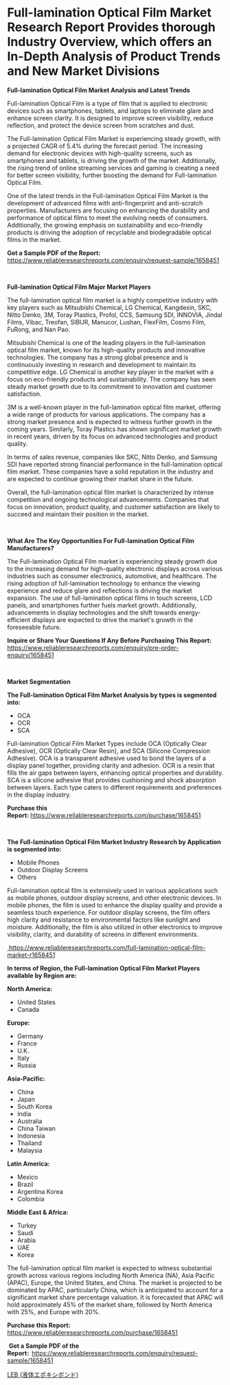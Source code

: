 <p><h1>Full-lamination Optical Film Market Research Report Provides thorough Industry Overview, which offers an In-Depth Analysis of Product Trends and New Market Divisions</h1></p><p><strong>Full-lamination Optical Film Market Analysis and Latest Trends</strong></p>
<p><p>Full-lamination Optical Film is a type of film that is applied to electronic devices such as smartphones, tablets, and laptops to eliminate glare and enhance screen clarity. It is designed to improve screen visibility, reduce reflection, and protect the device screen from scratches and dust.</p><p>The Full-lamination Optical Film Market is experiencing steady growth, with a projected CAGR of 5.4% during the forecast period. The increasing demand for electronic devices with high-quality screens, such as smartphones and tablets, is driving the growth of the market. Additionally, the rising trend of online streaming services and gaming is creating a need for better screen visibility, further boosting the demand for Full-lamination Optical Film.</p><p>One of the latest trends in the Full-lamination Optical Film Market is the development of advanced films with anti-fingerprint and anti-scratch properties. Manufacturers are focusing on enhancing the durability and performance of optical films to meet the evolving needs of consumers. Additionally, the growing emphasis on sustainability and eco-friendly products is driving the adoption of recyclable and biodegradable optical films in the market.</p></p>
<p><strong>Get a Sample PDF of the Report:&nbsp;</strong> <a href="https://www.reliableresearchreports.com/enquiry/request-sample/1658451">https://www.reliableresearchreports.com/enquiry/request-sample/1658451</a></p>
<p>&nbsp;</p>
<p><strong>Full-lamination Optical Film Major Market Players</strong></p>
<p><p>The full-lamination optical film market is a highly competitive industry with key players such as Mitsubishi Chemical, LG Chemical, Kangdexin, SKC, Nitto Denko, 3M, Toray Plastics, Profol, CCS, Samsung SDI, INNOVIA, Jindal Films, Vibac, Treofan, SIBUR, Manucor, Lushan, FlexFilm, Cosmo Film, FuRong, and Nan Pao.</p><p>Mitsubishi Chemical is one of the leading players in the full-lamination optical film market, known for its high-quality products and innovative technologies. The company has a strong global presence and is continuously investing in research and development to maintain its competitive edge. LG Chemical is another key player in the market with a focus on eco-friendly products and sustainability. The company has seen steady market growth due to its commitment to innovation and customer satisfaction.</p><p>3M is a well-known player in the full-lamination optical film market, offering a wide range of products for various applications. The company has a strong market presence and is expected to witness further growth in the coming years. Similarly, Toray Plastics has shown significant market growth in recent years, driven by its focus on advanced technologies and product quality.</p><p>In terms of sales revenue, companies like SKC, Nitto Denko, and Samsung SDI have reported strong financial performance in the full-lamination optical film market. These companies have a solid reputation in the industry and are expected to continue growing their market share in the future.</p><p>Overall, the full-lamination optical film market is characterized by intense competition and ongoing technological advancements. Companies that focus on innovation, product quality, and customer satisfaction are likely to succeed and maintain their position in the market.</p></p>
<p>&nbsp;</p>
<p><strong>What Are The Key Opportunities For Full-lamination Optical Film Manufacturers?</strong></p>
<p><p>The Full-lamination Optical Film market is experiencing steady growth due to the increasing demand for high-quality electronic displays across various industries such as consumer electronics, automotive, and healthcare. The rising adoption of full-lamination technology to enhance the viewing experience and reduce glare and reflections is driving the market expansion. The use of full-lamination optical films in touch screens, LCD panels, and smartphones further fuels market growth. Additionally, advancements in display technologies and the shift towards energy-efficient displays are expected to drive the market's growth in the foreseeable future.</p></p>
<p><strong>Inquire or Share Your Questions If Any Before Purchasing This Report:</strong> <a href="https://www.reliableresearchreports.com/enquiry/pre-order-enquiry/1658451">https://www.reliableresearchreports.com/enquiry/pre-order-enquiry/1658451</a></p>
<p>&nbsp;</p>
<p><strong>Market Segmentation</strong></p>
<p><strong>The Full-lamination Optical Film Market Analysis by types is segmented into:</strong></p>
<p><ul><li>OCA</li><li>OCR</li><li>SCA</li></ul></p>
<p><p>Full-lamination Optical Film Market Types include OCA (Optically Clear Adhesive), OCR (Optically Clear Resin), and SCA (Silicone Compression Adhesive). OCA is a transparent adhesive used to bond the layers of a display panel together, providing clarity and adhesion. OCR is a resin that fills the air gaps between layers, enhancing optical properties and durability. SCA is a silicone adhesive that provides cushioning and shock absorption between layers. Each type caters to different requirements and preferences in the display industry.</p></p>
<p><strong>Purchase this Report:&nbsp;</strong><a href="https://www.reliableresearchreports.com/purchase/1658451">https://www.reliableresearchreports.com/purchase/1658451</a></p>
<p>&nbsp;</p>
<p><strong>The Full-lamination Optical Film Market Industry Research by Application is segmented into:</strong></p>
<p><ul><li>Mobile Phones</li><li>Outdoor Display Screens</li><li>Others</li></ul></p>
<p><p>Full-lamination optical film is extensively used in various applications such as mobile phones, outdoor display screens, and other electronic devices. In mobile phones, the film is used to enhance the display quality and provide a seamless touch experience. For outdoor display screens, the film offers high clarity and resistance to environmental factors like sunlight and moisture. Additionally, the film is also utilized in other electronics to improve visibility, clarity, and durability of screens in different environments.</p></p>
<p><a href="https://www.reliableresearchreports.com/full-lamination-optical-film-market-r1658451">&nbsp;https://www.reliableresearchreports.com/full-lamination-optical-film-market-r1658451</a></p>
<p><strong>In terms of Region, the Full-lamination Optical Film Market Players available by Region are:</strong></p>
<p>
    <p> <strong> North America: </strong>
        <ul>
            <li>United States</li>
            <li>Canada</li>
        </ul>
        </p> 
    <p> <strong> Europe: </strong>
        <ul>
            <li>Germany</li>
            <li>France</li>
            <li>U.K.</li>
            <li>Italy</li>
            <li>Russia</li>
        </ul>
        </p> 
    <p> <strong> Asia-Pacific: </strong>
        <ul>
            <li>China</li>
            <li>Japan</li>
            <li>South Korea</li>
            <li>India</li>
            <li>Australia</li>
            <li>China Taiwan</li>
            <li>Indonesia</li>
            <li>Thailand</li>
            <li>Malaysia</li>
        </ul>
        </p> 
    <p> <strong> Latin America: </strong>
        <ul>
            <li>Mexico</li>
            <li>Brazil</li>
            <li>Argentina Korea</li>
            <li>Colombia</li>
        </ul>
        </p> 
    <p> <strong> Middle East & Africa: </strong>
        <ul>
            <li>Turkey</li>
            <li>Saudi</li>
            <li>Arabia</li>
            <li>UAE</li>
            <li>Korea</li>
        </ul>
    </p>
    </p>
<p><p>The full-lamination optical film market is expected to witness substantial growth across various regions including North America (NA), Asia Pacific (APAC), Europe, the United States, and China. The market is projected to be dominated by APAC, particularly China, which is anticipated to account for a significant market share percentage valuation. It is forecasted that APAC will hold approximately 45% of the market share, followed by North America with 25%, and Europe with 20%.</p></p>
<p><strong>Purchase this Report: </strong><a href="https://www.reliableresearchreports.com/purchase/1658451">https://www.reliableresearchreports.com/purchase/1658451</a></p>
<p>&nbsp;<strong>Get a Sample PDF of the Report:&nbsp;&nbsp;</strong><a href="https://www.reliableresearchreports.com/enquiry/request-sample/1658451">https://www.reliableresearchreports.com/enquiry/request-sample/1658451</a></p>
<p><strong></strong></p>
<p><p><a href="https://github.com/CieloStamm/Market-Research-Report-List-1/blob/main/698739695886.md">LEB (液体エポキシボンド)</a></p></p>